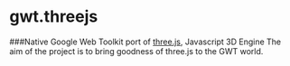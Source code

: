 ﻿gwt.threejs
===========
###Native Google Web Toolkit port of [three.js](https://github.com/mrdoob/three.js), Javascript 3D Engine
The aim of the project is to bring goodness of three.js to the GWT world.
